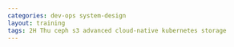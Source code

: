 ```yaml
---
categories: dev-ops system-design
layout: training
tags: 2H Thu ceph s3 advanced cloud-native kubernetes storage
---
```

